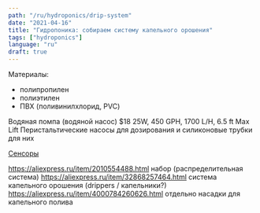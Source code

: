 ```yaml
---
path: "/ru/hydroponics/drip-system"
date: "2021-04-16"
title: "Гидропоника: собираем систему капельного орошения"
tags: ["hydroponics"]
language: "ru"
draft: true
---
```


Материалы:

- полипропилен
- полиэтилен
- ПВХ (поливинилхлорид, PVC)

Водяная помпа (водяной насос) $18 25W, 450 GPH, 1700 L/H, 6.5 ft Max Lift
Перистальтические насосы для дозирования и силиконовые трубки для них

[Сенсоры](/ru/hydroponics-sensors)


https://aliexpress.ru/item/2010554488.html набор (распределительная система)
https://aliexpress.ru/item/32868257464.html система капельного орошения (drippers / капельники?)
https://aliexpress.ru/item/4000784260626.html отдельно насадки для капельного полива